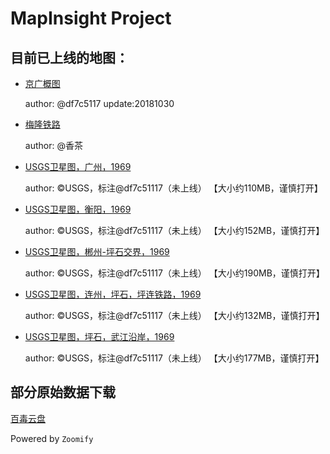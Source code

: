 # MapInsight Project 

## 目前已上线的地图：

* [京广概图](https://toocheer.github.io/maps/hengguang/) 

	author: @df7c5117 
	update:20181030

* [梅隆铁路](https://toocheer.github.io/maps/meilong/)

	author: @香茶

* [USGS卫星图，广州，1969](https://toocheer.github.io/maps/USGS_GZ/)

	author: ©USGS，标注@df7c51117（未上线） 【大小约110MB，谨慎打开】

* [USGS卫星图，衡阳，1969](https://toocheer.github.io/maps/USGS_HY/)

	author: ©USGS，标注@df7c51117（未上线） 【大小约152MB，谨慎打开】

* [USGS卫星图，郴州-坪石交界，1969](https://toocheer.github.io/maps/USGS_CP/)

	author: ©USGS，标注@df7c51117（未上线） 【大小约190MB，谨慎打开】

* [USGS卫星图，连州，坪石，坪连铁路，1969](https://toocheer.github.io/maps/USGS_PL/)

	author: ©USGS，标注@df7c51117（未上线） 【大小约132MB，谨慎打开】

* [USGS卫星图，坪石，武江沿岸，1969](https://toocheer.github.io/maps/USGS_PS/)

	author: ©USGS，标注@df7c51117（未上线） 【大小约177MB，谨慎打开】

## 部分原始数据下载

[百毒云盘](https://pan.baidu.com/s/19eahXE_4FOc_LpQ_ASukbA#list/path=%2F)

Powered by `Zoomify`